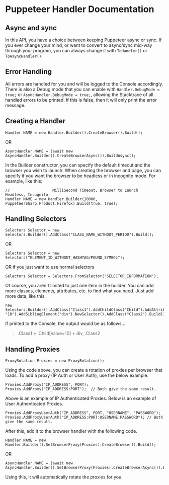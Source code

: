 # Puppeteer Handler Documentation

## Async and sync

In this API, you have a choice between keeping Puppeteer async or sync.  If you ever change your mind, or want to convert to async/sync mid-way through your program, you can always change it with `ToHandler()` or `ToAsyncHandler()`.

## Error Handling

All errors are handled for you and will be logged to the Console accordingly.  There is also a Debug mode that you can enable with `Handler.DebugMode = true;` or `AsyncHandler.DebugMode = true;`, allowing the Stacktrace of all handled errors to be printed.  If this is false, then it will only print the error message.

## Creating a Handler

```CSharp
Handler NAME = new Handler.Builder().CreateBrowser().Build();
```
OR
```CSharp
AsyncHandler NAME = (await new AsyncHandler.Builder().CreateBrowserAsync()).BuildAsync();
```

In the Builder constructor, you can specify the default timeout and the browser you wish to launch.  When creating the browser and page, you can specify if you want the browser to be headless or in incognito mode.  For example, like this:

```CSharp
//                   MilliSecond Timeout, Browser to Launch                 Headless, Incognito
Handler NAME = new Handler.Builder(10000, PuppeteerSharp.Product.Firefox).Build(true, true);
```

## Handling Selectors

```CSharp
Selectors Selector = new Selectors.Builder().AddClass("CLASS_NAME_WITHOUT_PERIOD").Build();
```
OR
```CSharp
Selectors Selector = new Selectors("ELEMENT_ID_WITHOUT_HASHTAG/POUND_SYMBOL");
```
OR if you just want to use normal selectors
```CSharp
Selectors Selector = Selectors.FromSelector("SELECTOR_INFORMATION");
```
Of course, you aren't limited to just one item in the builder.  You can add more classes, elements, attributes, etc. to find what you need.  Just add more data, like this.
```CSharp
new Selectors.Builder().AddClass("Class1").AddChildClass("Child").AddAttribute("value", "10").AddSiblingElement("div").NewSelector().AddClass("Class2").Build();

```
If printed to the Console, the output would be as follows...
> .Class1 > .Child[value=10] + div, .Class2

## Handling Proxies

```CSharp
ProxyRotation Proxies = new ProxyRotation();
```
Using the code above, you can create a rotation of proxies per browser that loads.  To add a proxy (IP Auth or User Auth), use the below example.
```CSharp
Proxies.AddProxy("IP_ADDRESS", PORT);
Proxies.AddProxy("IP_ADDRESS:PORT");  // Both give the same result.
```
Above is an example of IP Authenticated Proxies.  Below is an example of User Authenticated Proxies.
```CSharp
Proxies.AddProxyUserAuth("IP_ADDRESS", PORT, "USERNAME", "PASSWORD");
Proxies.AddProxyUserAuth("IP_ADDRESS:PORT:USERNAME:PASSWORD"); // Both give the same result.
```
After this, add it to the browser handler with the following code.
```CSharp
Handler NAME = new Handler.Builder().SetBrowserProxy(Proxies).CreateBrowser().Build();
```
OR
```CSharp
AsyncHandler NAME = (await new AsyncHandler.Builder().SetBrowserProxy(Proxies).CreateBrowserAsync()).BuildAsync();
```
Using this, it will automatically rotate the proxies for you.
